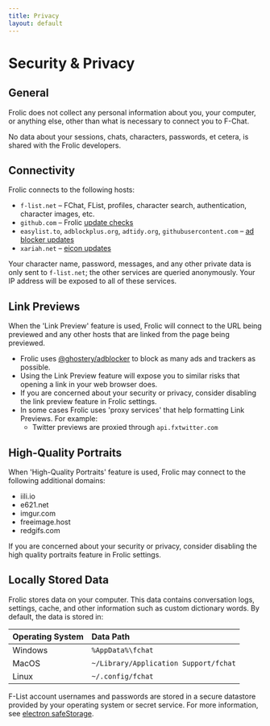 ```yaml
---
title: Privacy
layout: default
---
```

# Security & Privacy

## General
Frolic does not collect any personal information about you, your computer, or anything else, other than what is necessary to connect you to F-Chat.

No data about your sessions, chats, characters, passwords, et cetera, is shared with the Frolic developers.

## Connectivity
Frolic connects to the following hosts:

  * `f-list.net` – FChat, FList, profiles, character search, authentication, character images, etc.
  * `github.com` – Frolic [update checks](https://github.com/Frolic-chat/Frolic/electron/main.ts)
  * `easylist.to`, `adblockplus.org`, `adtidy.org`, `githubusercontent.com` – [ad blocker updates](https://github.com/Frolic-chat/Frolic/electron/blocker/blocker.ts)
  * `xariah.net` – [eicon updates](https://github.com/Frolic-chat/Frolic/learn/eicon/updater.ts)

Your character name, password, messages, and any other private data is only sent to `f-list.net`; the other services are queried anonymously.
Your IP address will be exposed to all of these services.

## Link Previews
When the 'Link Preview' feature is used, Frolic will connect to the URL being previewed and any other hosts that are linked from the page being previewed.

* Frolic uses [@ghostery/adblocker](https://github.com/ghostery/adblocker) to block as many ads and trackers as possible.
* Using the Link Preview feature will expose you to similar risks that opening a link in your web browser does.
* If you are concerned about your security or privacy, consider disabling the link preview feature in Frolic settings.
* In some cases Frolic uses 'proxy services' that help formatting Link Previews. For example:
  * Twitter previews are proxied through `api.fxtwitter.com`

## High-Quality Portraits
When 'High-Quality Portraits' feature is used, Frolic may connect to the following additional domains:

* iili.io
* e621.net
* imgur.com
* freeimage.host
* redgifs.com

If you are concerned about your security or privacy, consider disabling the high quality portraits feature in Frolic settings.

## Locally Stored Data
Frolic stores data on your computer. This data contains conversation logs, settings, cache, and other
information such as custom dictionary words. By default, the data is stored in:

| **Operating System** | **Data Path**                         |
|:---------------------|:--------------------------------------|
| Windows              | `%AppData%\fchat`                     |
| MacOS                | `~/Library/Application Support/fchat` |
| Linux                | `~/.config/fchat`                     |

F-List account usernames and passwords are stored in a secure datastore provided by your operating system or secret service.
For more information, see [electron safeStorage](https://www.electronjs.org/docs/latest/api/safe-storage).
